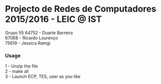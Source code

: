 Projecto de Redes de Computadores 2015/2016 - LEIC @ IST
======

Grupo 55
64752 - Duarte Barreira   
67068 - Ricardo Lourenço   
75619 - Jessica Ramgi

### Usage
1 - Unzip the file   
2 - make all   
3 - Launch ECP, TES, user as you like
